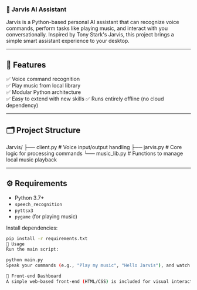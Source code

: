 ### 🤖 Jarvis AI Assistant

Jarvis is a Python-based personal AI assistant that can recognize voice commands, perform tasks like playing music, and interact with you conversationally. Inspired by Tony Stark's Jarvis, this project brings a simple smart assistant experience to your desktop.

---

## 🚀 Features

✅ Voice command recognition  
✅ Play music from local library  
✅ Modular Python architecture  
✅ Easy to extend with new skills 
✅ Runs entirely offline (no cloud dependency)

---

## 🗂 Project Structure

Jarvis/
├── client.py # Voice input/output handling
├── jarvis.py # Core logic for processing commands
└── music_lib.py # Functions to manage local music playback

---

## ⚙️ Requirements

- Python 3.7+
- `speech_recognition`
- `pyttsx3`
- `pygame` (for playing music)

Install dependencies:
```bash
pip install -r requirements.txt
🏃 Usage
Run the main script:

python main.py
Speak your commands (e.g., "Play my music", "Hello Jarvis"), and watch Jarvis respond.

🎨 Front-end Dashboard
A simple web-based front-end (HTML/CSS) is included for visual interaction with Jarvis. You can host it locally and connect it with your Python backend (Flask) for full functionality.
